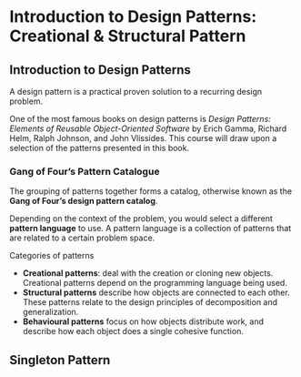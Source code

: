 # Introduction to Design Patterns: Creational & Structural Pattern

## Introduction to Design Patterns

A design pattern is a practical proven solution to a recurring design problem.

One of the most famous books on design patterns is *Design Patterns: Elements of Reusable Object-Oriented Software* by Erich Gamma, Richard Helm, Ralph Johnson, and John Vlissides. This course will draw upon a selection of the patterns presented in this book.

### Gang of Four’s Pattern Catalogue

The grouping of patterns together forms a catalog, otherwise known as the **Gang of Four’s design pattern catalog**.

Depending on the context of the problem, you would select a different **pattern language** to use. A pattern language is a collection of patterns that are related to a certain problem space.

Categories of patterns

* **Creational patterns**: deal with the creation or cloning new objects. Creational patterns depend on the programming language being used.
* **Structural patterns** describe how objects are connected to each other. These patterns relate to the design principles of decomposition and generalization.
* **Behavioural patterns** focus on how objects distribute work, and describe how each object does a single cohesive function.

## Singleton Pattern


